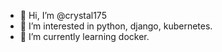 - 👋 Hi, I’m @crystal175
- 👀 I’m interested in python, django, kubernetes.
- 🌱 I’m currently learning docker.
<!---
- 💞️ I’m looking to collaborate on ...
- 📫 How to reach me ...


crystal175/crystal175 is a ✨ special ✨ repository because its `README.md` (this file) appears on your GitHub profile.
You can click the Preview link to take a look at your changes.
--->
